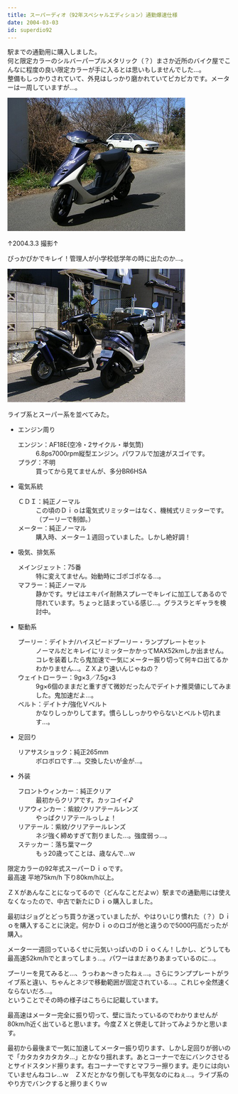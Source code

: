 ```yaml
---
title: スーパーディオ（92年スペシャルエディション）通勤爆速仕様
date: 2004-03-03
id: superdio92
---
```



<p class="sentence spacing10">駅までの通勤用に購入しました。<br>
何と限定カラーのシルバーパープルメタリック（？）まさか近所のバイク屋でこんなに程度の良い限定カラーが手に入るとは思いもしませんでした...。<br>
整備もしっかりされていて、外見はしっかり磨かれていてピカピカです。メーターは一周していますが...。</p>
<div class="center spacing"><img src="/photo/spec/s-dio1.jpg" alt=""></div>
<p class="sentence">↑2004.3.3 撮影↑</p>
<p class="sentence spacing10">ぴっかぴかでキレイ！管理人が小学校低学年の時に出たのか...。</p>
<div class="center spacing"><img src="/photo/spec/s-dio2.jpg" alt=""></div>
<p class="sentence">ライブ系とスーパー系を並べてみた。</p>

<ul>
<li class="large">エンジン周り
	<dl class="descriptions">
	<dt>エンジン：AF18E(空冷・2サイクル・単気筒)</dt>
	<dd class="spacing10">6.8ps7000rpm縦型エンジン。パワフルで加速がスゴイです。</dd>
	<dt>プラグ：不明</dt>
	<dd class="spacing10">買ってから見てませんが、多分BR6HSA</dd>
	</dl>
</li>
<li class="large">電気系統
	<dl class="descriptions">
	<dt>ＣＤＩ：純正ノーマル</dt>
	<dd class="spacing10">この頃のＤｉｏは電気式リミッターはなく、機械式リミッターです。（プーリーで制御。）</dd>
	<dt>メーター：純正ノーマル</dt>
	<dd class="spacing10">購入時、メーター１週回っていました。しかし絶好調！</dd>
	</dl>
</li>
<li class="large">吸気、排気系
	<dl class="descriptions">
	<dt>メインジェット：75番</dt>
	<dd class="spacing10">特に変えてません。始動時にゴポゴポなる...。</dd>
	<dt>マフラー：純正ノーマル</dt>
	<dd class="spacing10">静かです。サビはエキパイ耐熱スプレーでキレイに加工してあるので隠れています。ちょっと詰まっている感じ...。グラスラとギャラを検討中。</dd>
	</dl>
</li>
<li class="large">駆動系
	<dl class="descriptions">
	<dt>プーリー：デイトナ/ハイスピードプーリー・ランププレートセット</dt>
	<dd class="spacing10">ノーマルだとキレイにリミッターかかってMAX52kmしか出ません。コレを装着したら鬼加速で一気にメーター振り切って何キロ出てるかわかりません...。ＺＸより速いんじゃねの？</dd>
	<dt>ウェイトローラー：9g×3／7.5g×3</dt>
	<dd class="spacing10">9g×6個のままだと重すぎて微妙だったんでデイトナ推奨値にしてみました。鬼加速だよ...。</dd>
	<dt>ベルト：デイトナ/強化Ｖベルト</dt>
	<dd class="spacing10">かなりしっかりしてます。慣らししっかりやらないとベルト切れます...。</dd>
	</dl>
</li>
<li class="large">足回り
	<dl class="descriptions">
	<dt>リアサスショック：純正265mm</dt>
	<dd class="spacing10">ボロボロです...。交換したいが金が...。</dd>
	</dl>
</li>
<li class="large">外装
	<dl class="descriptions">
	<dt>フロントウィンカー：純正クリア</dt>
	<dd class="spacing10">最初からクリアです。カッコイイ♪</dd>
	<dt>リアウィンカー：紫紋/クリアテールレンズ</dt>
	<dd class="spacing10">やっぱクリアテールっしょ！</dd>
	<dt>リアテール：紫紋/クリアテールレンズ</dt>
	<dd class="spacing10">ネジ強く締めすぎて割りました...。強度弱っ...。</dd>
	<dt>ステッカー：落ち葉マーク</dt>
	<dd class="spacing10">もぅ20歳ってことは、歳なんで...ｗ</dd>
	</dl>
</li>
</ul>

<p class="sentence">限定カラーの92年式スーパーＤｉｏです。<br>最高速 平地75km/h 下り80km/h以上。</p>
<p class="sentence">ＺＸがあんなことになってるので（どんなことだよｗ）駅までの通勤用には使えなくなったので、中古で新たにＤｉｏ購入しました。</p>
<p class="sentence">最初はジョグとどっち買うか迷っていましたが、やはりいじり慣れた（？）Ｄｉｏを購入することに決定。何かＤｉｏのロゴが他と違うので5000円高だったが購入。</p>
<p class="sentence">メーター一週回っているくせに元気いっぱいのＤｉｏくん！しかし、どうしても最高速52km/hでとまってしまぅ...。パワーはまだありあまっているのに...。</p>
<p class="sentence">プーリーを見てみると...、うっわぁ～きったねぇ...。さらにランププレートがライブ系と違い、ちゃんとネジで移動範囲が固定されている...。これじゃ全然速くならないだろ...。<br>ということでその時の様子はこちらに記載しています。</p>
<p class="sentence">最高速はメーター完全に振り切って、壁に当たっているのでわかりませんが80km/h近く出ていると思います。今度ＺＸと併走して計ってみようかと思います。</p>
<p class="sentence">最初から最後まで一気に加速してメーター振り切ります、しかし足回りが弱いので「カタカタカタカタ...」とかなり揺れます。あとコーナーで左にバンクさせるとサイドスタンド擦ります。右コーナーですとマフラー擦ります。走りには向いていませんねコレ...ｗ　ＺＸだとかなり倒しても平気なのにねぇ...。ライブ系のやり方でバンクすると擦りまくりｗ</p>

